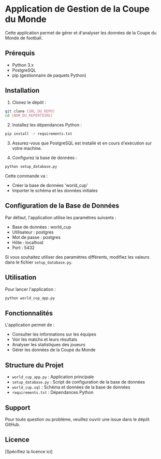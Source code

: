 # Application de Gestion de la Coupe du Monde

Cette application permet de gérer et d'analyser les données de la Coupe du Monde de football.

## Prérequis

- Python 3.x
- PostgreSQL
- pip (gestionnaire de paquets Python)

## Installation

1. Clonez le dépôt :
```bash
git clone [URL_DU_REPO]
cd [NOM_DU_REPERTOIRE]
```

2. Installez les dépendances Python :
```bash
pip install -r requirements.txt
```

3. Assurez-vous que PostgreSQL est installé et en cours d'exécution sur votre machine.

4. Configurez la base de données :
```bash
python setup_database.py
```
Cette commande va :
- Créer la base de données 'world_cup'
- Importer le schéma et les données initiales

## Configuration de la Base de Données

Par défaut, l'application utilise les paramètres suivants :
- Base de données : world_cup
- Utilisateur : postgres
- Mot de passe : postgres
- Hôte : localhost
- Port : 5432

Si vous souhaitez utiliser des paramètres différents, modifiez les valeurs dans le fichier `setup_database.py`.

## Utilisation

Pour lancer l'application :
```bash
python world_cup_app.py
```

## Fonctionnalités

L'application permet de :
- Consulter les informations sur les équipes
- Voir les matchs et leurs résultats
- Analyser les statistiques des joueurs
- Gérer les données de la Coupe du Monde

## Structure du Projet

- `world_cup_app.py` : Application principale
- `setup_database.py` : Script de configuration de la base de données
- `world_cup.sql` : Schéma et données de la base de données
- `requirements.txt` : Dépendances Python

## Support

Pour toute question ou problème, veuillez ouvrir une issue dans le dépôt GitHub.

## Licence

[Spécifiez la licence ici] 